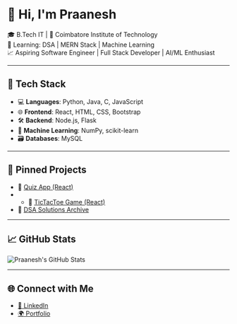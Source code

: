 # 👋 Hi, I'm Praanesh

🎓 B.Tech IT | 📍 Coimbatore Institute of Technology  
🧠 Learning: DSA | MERN Stack | Machine Learning  
📈 Aspiring Software Engineer | Full Stack Developer | AI/ML Enthusiast 

---

## 🧰 Tech Stack

- 💻 **Languages**: Python, Java, C, JavaScript  
- 🌐 **Frontend**: React, HTML, CSS, Bootstrap  
- 🛠️ **Backend**: Node.js, Flask  
- 🧠 **Machine Learning**: NumPy, scikit-learn  
- 🗃️ **Databases**: MySQL  

---

## 📌 Pinned Projects

- 🔗 [Quiz App (React)](https://github.com/praanesh06/quizApp)
- - 🔗 [TicTacToe Game (React)](https://github.com/praanesh06/TicTacToe)
- 🧠 [DSA Solutions Archive](https://github.com/praanesh06/dsa-solution)

---

## 📈 GitHub Stats

![Praanesh's GitHub Stats](https://github-readme-stats.vercel.app/api?username=praanesh06&show_icons=true&theme=radical)

---

## 🌐 Connect with Me

- [📄 LinkedIn](https://www.linkedin.com/in/praanesh-s-8a0369326)
- [🌍 Portfolio](https://your-portfolio.com) <!-- Replace this with your real portfolio link -->
